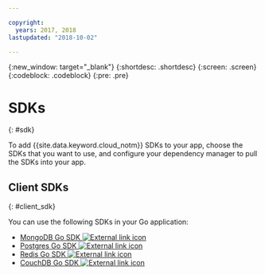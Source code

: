 ```yaml
---

copyright:
  years: 2017, 2018
lastupdated: "2018-10-02"

---
```


{:new_window: target="_blank"}
{:shortdesc: .shortdesc}
{:screen: .screen}
{:codeblock: .codeblock}
{:pre: .pre}

#  SDKs
{: #sdk}

To add {{site.data.keyword.cloud_notm}} SDKs to your app, choose the SDKs that you want to use, and configure your dependency manager to pull the SDKs into your app.

## Client SDKs
{: #client_sdk}

You can use the following SDKs in your Go application:
* [MongoDB Go SDK ![External link icon](../icons/launch-glyph.svg "External link icon")](https://github.com/mongodb/mongo-go-driver)
* [Postgres Go SDK ![External link icon](../icons/launch-glyph.svg "External link icon")](https://github.com/lib/pq)
* [Redis Go SDK ![External link icon](../icons/launch-glyph.svg "External link icon")](https://github.com/go-redis/redis)
* [CouchDB Go SDK ![External link icon](../icons/launch-glyph.svg "External link icon")](https://github.com/leesper/couchdb-golang)

<!--
## Services
{: #services}

* [Watson Go SDK ![External link icon](../icons/launch-glyph.svg "External link icon")](https://github.com/watson-developer-cloud/go-sdk)
-->


